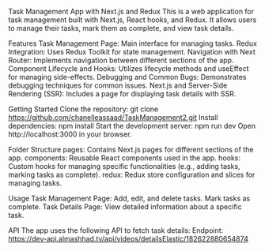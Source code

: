 Task Management App with Next.js and Redux
This is a web application for task management built with Next.js, React hooks, and Redux. It allows users to manage their tasks, mark them as complete, and view task details.

Features
Task Management Page: Main interface for managing tasks.
Redux Integration: Uses Redux Toolkit for state management.
Navigation with Next Router: Implements navigation between different sections of the app.
Component Lifecycle and Hooks: Utilizes lifecycle methods and useEffect for managing side-effects.
Debugging and Common Bugs: Demonstrates debugging techniques for common issues.
Next.js and Server-Side Rendering (SSR): Includes a page for displaying task details with SSR.

Getting Started
Clone the repository: git clone https://github.com/chanelleassaad/TaskManagement2.git
Install dependencies: npm install
Start the development server: npm run dev
Open http://localhost:3000 in your browser.

Folder Structure
pages: Contains Next.js pages for different sections of the app.
components: Reusable React components used in the app.
hooks: Custom hooks for managing specific functionalities (e.g., adding tasks, marking tasks as complete).
redux: Redux store configuration and slices for managing tasks.

Usage
Task Management Page: Add, edit, and delete tasks. Mark tasks as complete.
Task Details Page: View detailed information about a specific task.

API
The app uses the following API to fetch task details:
Endpoint: https://dev-api.almashhad.tv/api/videos/detailsElastic/182622880654874
